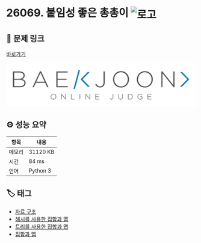 # 26069. 붙임성 좋은 총총이 <img src="https://d2gd6pc034wcta.cloudfront.net/tier/7.svg" alt="로고" height="32" style="vertical-align: middle;" />

## 🔗 문제 링크

[바로가기](https://www.acmicpc.net/problem/26069)

![백준 로고](../../images/boj.png)

## ⚙️ 성능 요약

| 항목   | 내용     |
| ------ | -------- |
| 메모리 | 31120 KB |
| 시간   | 84 ms    |
| 언어   | Python 3 |

## 🏷️ 태그

- [자료 구조](https://www.acmicpc.net/problemset?sort=ac_desc&algo=175)
- [해시를 사용한 집합과 맵](https://www.acmicpc.net/problemset?sort=ac_desc&algo=136)
- [트리를 사용한 집합과 맵](https://www.acmicpc.net/problemset?sort=ac_desc&algo=74)
- [집합과 맵](https://www.acmicpc.net/problemset?sort=ac_desc&algo=225)
